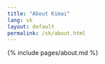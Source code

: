 ```yaml
---
title: "About Kimai"
lang: sk
layout: default
permalink: /sk/about.html
---
```


{% include pages/about.md %}